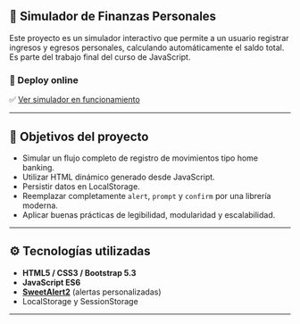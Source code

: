 ## 💸 Simulador de Finanzas Personales

Este proyecto es un simulador interactivo que permite a un usuario registrar ingresos y egresos personales, calculando automáticamente el saldo total. Es parte del trabajo final del curso de JavaScript.

### 🔗 Deploy online

✅ [Ver simulador en funcionamiento](https://nicoriostaurasi.github.io/SImulador-Finanzas-Personales/)

---

## 🎯 Objetivos del proyecto

- Simular un flujo completo de registro de movimientos tipo home banking.
- Utilizar HTML dinámico generado desde JavaScript.
- Persistir datos en LocalStorage.
- Reemplazar completamente `alert`, `prompt` y `confirm` por una librería moderna.
- Aplicar buenas prácticas de legibilidad, modularidad y escalabilidad.

---

## ⚙️ Tecnologías utilizadas

- **HTML5 / CSS3 / Bootstrap 5.3**
- **JavaScript ES6**
- **[SweetAlert2](https://sweetalert2.github.io/)** (alertas personalizadas)
- LocalStorage y SessionStorage

---


